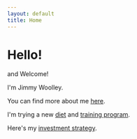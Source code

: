 ```yaml
---
layout: default
title: Home
---
```


# Hello!

and Welcome!

I'm Jimmy Woolley.

You can find more about me [here](/about).

I'm trying a new [diet](/diet) and [training program](/training).

Here's my [investment strategy](/invest).